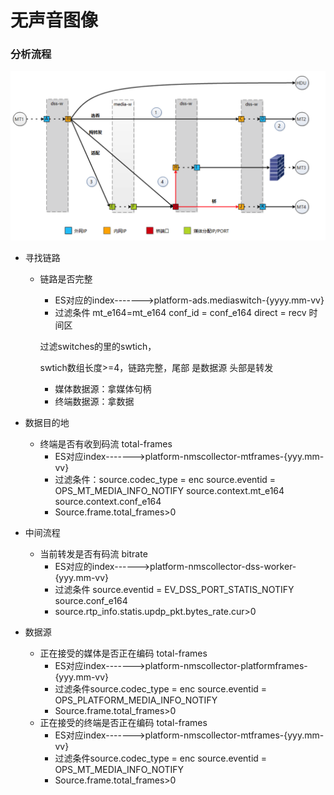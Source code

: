 # 无声音图像

### 分析流程

![](ma_liu.png)

- 寻找链路

  - 链路是否完整

    - ES对应的index------->platform-ads.mediaswitch-{yyyy.mm-vv}
    - 过滤条件 mt_e164=mt_e164 conf_id = conf_e164 direct = recv 时间区

    过滤switches的里的swtich，

    swtich数组长度>=4，链路完整，尾部 是数据源 头部是转发

    - 媒体数据源：拿媒体句柄
    - 终端数据源：拿数据

    

- 数据目的地

  - 终端是否有收到码流 total-frames
    - ES对应index------->platform-nmscollector-mtframes-{yyy.mm-vv}
    - 过滤条件：source.codec_type = enc source.eventid = OPS_MT_MEDIA_INFO_NOTIFY  source.context.mt_e164  source.context.conf_e164
    - Source.frame.total_frames>0 

- 中间流程

  - 当前转发是否有码流 bitrate
    - ES对应的index------>platform-nmscollector-dss-worker-{yyy.mm-vv}
    - 过滤条件 source.eventid = EV_DSS_PORT_STATIS_NOTIFY  source.conf_e164
    - source.rtp_info.statis.updp_pkt.bytes_rate.cur>0

- 数据源

  - 正在接受的媒体是否正在编码 total-frames
    - ES对应index------->platform-nmscollector-platformframes-{yyy.mm-vv}
    - 过滤条件source.codec_type = enc source.eventid = OPS_PLATFORM_MEDIA_INFO_NOTIFY  
    - Source.frame.total_frames>0 
  - 正在接受的终端是否正在编码 total-frames
    - ES对应index------->platform-nmscollector-mtframes-{yyy.mm-vv}
    - 过滤条件source.codec_type = enc source.eventid = OPS_MT_MEDIA_INFO_NOTIFY  
    - Source.frame.total_frames>0 

